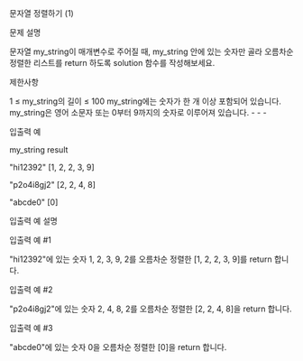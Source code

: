 문자열 정렬하기 (1)

문제 설명

문자열 my_string이 매개변수로 주어질 때, my_string 안에 있는 숫자만 골라 오름차순 정렬한 리스트를 return 하도록 solution 함수를 작성해보세요.

제한사항

1 ≤ my_string의 길이 ≤ 100
my_string에는 숫자가 한 개 이상 포함되어 있습니다.
my_string은 영어 소문자 또는 0부터 9까지의 숫자로 이루어져 있습니다. - - -

입출력 예

my_string result

"hi12392" [1, 2, 2, 3, 9]

"p2o4i8gj2" [2, 2, 4, 8]

"abcde0" [0]

입출력 예 설명

입출력 예 #1

"hi12392"에 있는 숫자 1, 2, 3, 9, 2를 오름차순 정렬한 [1, 2, 2, 3, 9]를 return 합니다.

입출력 예 #2

"p2o4i8gj2"에 있는 숫자 2, 4, 8, 2를 오름차순 정렬한 [2, 2, 4, 8]을 return 합니다.

입출력 예 #3

"abcde0"에 있는 숫자 0을 오름차순 정렬한 [0]을 return 합니다.
